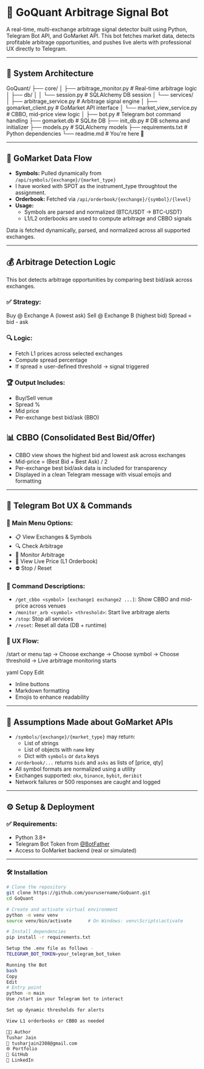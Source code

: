 # 🤖 GoQuant Arbitrage Signal Bot

A real-time, multi-exchange arbitrage signal detector built using Python, Telegram Bot API, and GoMarket API. This bot fetches market data, detects profitable arbitrage opportunities, and pushes live alerts with professional UX directly to Telegram.

---

## 🧱 System Architecture

GoQuant/
├── core/
│ ├── arbitrage_monitor.py # Real-time arbitrage logic
│ ├── db/
│ │ └── session.py # SQLAlchemy DB session
│ └── services/
│ ├── arbitrage_service.py # Arbitrage signal engine
│ ├── gomarket_client.py # GoMarket API interface
│ └── market_view_service.py # CBBO, mid-price view logic
│
├── bot.py # Telegram bot command handling
├── gomarket.db # SQLite DB
├── init_db.py # DB schema and initializer
├── models.py # SQLAlchemy models
├── requirements.txt # Python dependencies
└── readme.md # You're here 📘


---

## 🔁 GoMarket Data Flow

- **Symbols:** Pulled dynamically from `/api/symbols/{exchange}/{market_type}`
- I have worked with SPOT as the instrument_type throughtout the assignment.
- **Orderbook:** Fetched via `/api/orderbook/{exchange}/{symbol}/{level}`
- **Usage:**
  - Symbols are parsed and normalized (BTC/USDT → BTC-USDT)
  - L1/L2 orderbooks are used to compute arbitrage and CBBO signals

Data is fetched dynamically, parsed, and normalized across all supported exchanges.

---

## 💰 Arbitrage Detection Logic
This bot detects arbitrage opportunities by comparing best bid/ask across exchanges.

### ✅ Strategy:
Buy @ Exchange A (lowest ask)
Sell @ Exchange B (highest bid)
Spread = bid - ask

### 🔍 Logic:
- Fetch L1 prices across selected exchanges
- Compute spread percentage
- If spread ≥ user-defined threshold → signal triggered

### 🏆 Output Includes:
- Buy/Sell venue
- Spread %
- Mid price
- Per-exchange best bid/ask (BBO)

## 📊 CBBO (Consolidated Best Bid/Offer)

- CBBO view shows the highest bid and lowest ask across exchanges
- Mid-price = (Best Bid + Best Ask) / 2
- Per-exchange best bid/ask data is included for transparency
- Displayed in a clean Telegram message with visual emojis and formatting

---

## 🤖 Telegram Bot UX & Commands

### 🧭 Main Menu Options:
- 📋 View Exchanges & Symbols
- 🔍 Check Arbitrage
- 📡 Monitor Arbitrage
- 💱 View Live Price (L1 Orderbook)
- ⛔ Stop / Reset

### 🔐 Command Descriptions:
- `/get_cbbo <symbol> [exchange1 exchange2 ...]`: Show CBBO and mid-price across venues
- `/monitor_arb <symbol> <threshold>`: Start live arbitrage alerts
- `/stop`: Stop all services
- `/reset`: Reset all data (DB + runtime)

### 🎯 UX Flow:
/start or menu tap
→ Choose exchange
→ Choose symbol
→ Choose threshold
→ Live arbitrage monitoring starts

yaml
Copy
Edit

- Inline buttons
- Markdown formatting
- Emojis to enhance readability

---

## 🧠 Assumptions Made about GoMarket APIs

- `/symbols/{exchange}/{market_type}` may return:
  - List of strings
  - List of objects with `name` key
  - Dict with `symbols` or `data` keys
- `/orderbook/...` returns `bids` and `asks` as lists of [price, qty]
- All symbol formats are normalized using a utility
- Exchanges supported: `okx`, `binance`, `bybit`, `deribit`
- Network failures or 500 responses are caught and logged

---

## ⚙️ Setup & Deployment

### ✅ Requirements:
- Python 3.8+
- Telegram Bot Token from [@BotFather](https://t.me/BotFather)
- Access to GoMarket backend (real or simulated)

---

### 🛠️ Installation

```bash
# Clone the repository
git clone https://github.com/yourusername/GoQuant.git
cd GoQuant

# Create and activate virtual environment
python -m venv venv
source venv/bin/activate      # On Windows: venv\Scripts\activate

# Install dependencies
pip install -r requirements.txt

Setup the .env file as follows - 
TELEGRAM_BOT_TOKEN=your_telegram_bot_token

Running the Bot
bash
Copy
Edit
# Entry point
python -m main
Use /start in your Telegram bot to interact

Set up dynamic thresholds for alerts

View L1 orderbooks or CBBO as needed

👨‍💻 Author
Tushar Jain
📧 tusharjain2308@gmail.com
🌐 Portfolio
🐙 GitHub
💼 LinkedIn
